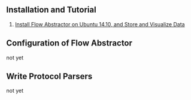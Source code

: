 ## Installation and Tutorial

1. [Install Flow Abstractor on Ubuntu 14.10, and Store and Visualize Data](https://github.com/SF-TAP/documents/blob/master/tutorial_fabs_ubuntu1410.md)

## Configuration of Flow Abstractor

not yet

## Write Protocol Parsers

not yet
